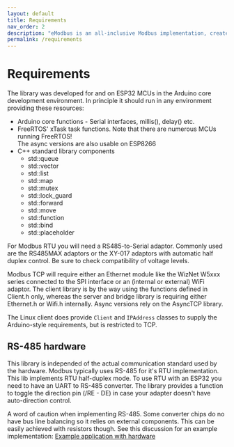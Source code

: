 ```yaml
---
layout: default
title: Requirements
nav_order: 2
description: "eModbus is an all-inclusive Modbus implementation, created for ESP32 and Arduino"
permalink: /requirements
---
```


# Requirements

The library was developed for and on ESP32 MCUs in the Arduino core development environment. In principle it should run in any environment providing these resources:

- Arduino core functions - Serial interfaces, millis(), delay() etc.
- FreeRTOS' xTask task functions. Note that there are numerous MCUs running FreeRTOS!  
The async versions are also usable on ESP8266
- C++ standard library components
    - std::queue
    - std::vector
    - std::list
    - std::map
    - std::mutex
    - std::lock_guard
    - std::forward
    - std::move
    - std::function
    - std::bind
    - std::placeholder

For Modbus RTU you will need a RS485-to-Serial adaptor. Commonly used are the RS485MAX adaptors or the XY-017 adaptors with automatic half duplex control. Be sure to check compatibility of voltage levels.

Modbus TCP will require either an Ethernet module like the WizNet W5xxx series connected to the SPI interface or an (internal or external) WiFi adaptor. The client library is by the way using the functions defined in Client.h only, whereas the server and bridge library is requiring either Ethernet.h or Wifi.h internally. Async versions rely on the AsyncTCP library.

The Linux client does provide ``Client`` and ``IPAddress`` classes to supply the Arduino-style requirements, but is restricted to TCP.

## RS-485 hardware

This library is independed of the actual communication standard used by the hardware. Modbus typically uses RS-485 for it's RTU implementation. This lib implements RTU half-duplex mode. To use RTU with an ESP32 you need to have an UART to RS-485 converter. The library provides a function to toggle the direction pin (/RE - DE) in case your adapter doesn't have auto-direction control.

A word of caution when implementing RS-485. Some converter chips do no have bus line balancing so it relies on external components. This can be easily achieved with resistors though. See this discussion for an example implementation: [Example application with hardware](https://github.com/eModbus/eModbus/discussions/112)
